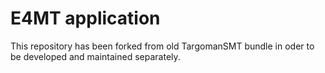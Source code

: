 <!--
   Targoman: A robust Machine Translation framework

   Copyright 2014-2018 by ITRC <http://itrc.ac.ir>

   This file is part of Targoman.

   Targoman is free software: you can redistribute it and/or modify
   it under the terms of the GNU Lesser General Public License as published
   by the Free Software Foundation, either version 3 of the License, or
   (at your option) any later version.

   Targoman is distributed in the hope that it will be useful,
   but WITHOUT ANY WARRANTY; without even the implied warranty of
   MERCHANTABILITY or FITNESS FOR A PARTICULAR PURPOSE.  See the
   GNU Lesser General Public License for more details.
   You should have received a copy of the GNU Lesser General Public License
   along with Targoman. If not, see <http://www.gnu.org/licenses/>.

                                                                             -->
#  E4MT application

This repository has been forked from old TargomanSMT bundle in oder to be developed and maintained separately.
